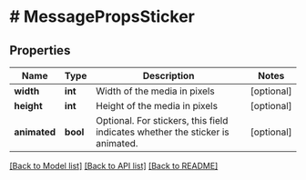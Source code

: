 # # MessagePropsSticker

## Properties

Name | Type | Description | Notes
------------ | ------------- | ------------- | -------------
**width** | **int** | Width of the media in pixels | [optional]
**height** | **int** | Height of the media in pixels | [optional]
**animated** | **bool** | Optional. For stickers, this field indicates whether the sticker is animated. | [optional]

[[Back to Model list]](../../README.md#models) [[Back to API list]](../../README.md#endpoints) [[Back to README]](../../README.md)
